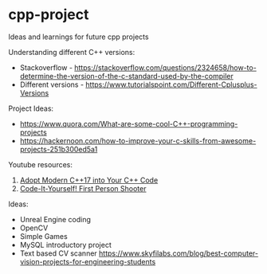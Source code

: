 # cpp-project
Ideas and learnings for future cpp projects

Understanding different C++ versions:
* Stackoverflow - https://stackoverflow.com/questions/2324658/how-to-determine-the-version-of-the-c-standard-used-by-the-compiler
* Different versions - https://www.tutorialspoint.com/Different-Cplusplus-Versions

Project Ideas:
* https://www.quora.com/What-are-some-cool-C++-programming-projects
* https://hackernoon.com/how-to-improve-your-c-skills-from-awesome-projects-251b300ed5a1

Youtube resources:
1. [Adopt Modern C++17 into Your C++ Code](https://www.youtube.com/watch?v=UsrHQAzSXkA&t=540s)
2. [Code-It-Yourself! First Person Shooter](https://www.youtube.com/watch?v=xW8skO7MFYw&t=1200s)

Ideas:
* Unreal Engine coding
* OpenCV
* Simple Games
* MySQL introductory project
* Text based CV scanner https://www.skyfilabs.com/blog/best-computer-vision-projects-for-engineering-students